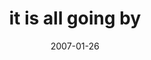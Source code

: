 ---
layout: base.njk
title : 'it is all going by' 
view_title : 'it is all going by' 
year : '2007' 
date : '2007-01-26' 
img_file : '/drawing/itisallgoingby3.png' 
html_file : 'itisallgoingby3' 
next_html : 'igetsonervous.html' 
year_order : '20' 
permalink : "title/{{html_file}}.html"
---